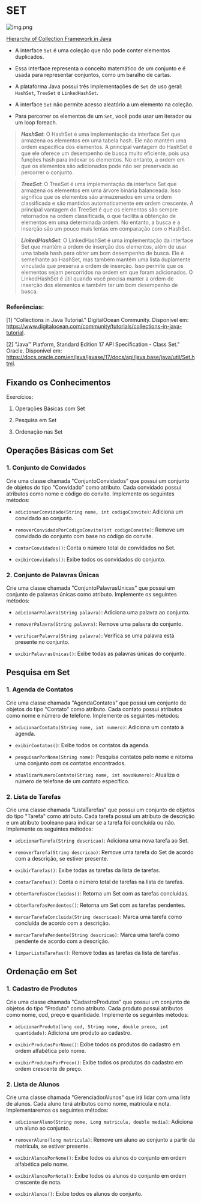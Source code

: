 # SET

![img.png](img.png)

[Hierarchy of Collection Framework in Java](https://data-flair.training/blogs/collection-framework-in-java/)

- A interface `Set` é uma coleção que não pode conter elementos duplicados.

- Essa interface representa o conceito matemático de um conjunto e é usada para representar conjuntos, como um baralho de cartas.

- A plataforma Java possui três implementações de `Set` de uso geral: `HashSet`, `TreeSet` e `LinkedHashSet`.

- A interface `Set` não permite acesso aleatório a um elemento na coleção.

- Para percorrer os elementos de um `Set`, você pode usar um iterador ou um loop foreach.

> _**HashSet**_: O HashSet é uma implementação da interface Set que armazena os elementos em uma tabela hash. Ele não mantém uma ordem específica dos elementos. A principal vantagem do HashSet é que ele oferece um desempenho de busca muito eficiente, pois usa funções hash para indexar os elementos. No entanto, a ordem em que os elementos são adicionados pode não ser preservada ao percorrer o conjunto.

> _**TreeSet**_: O TreeSet é uma implementação da interface Set que armazena os elementos em uma árvore binária balanceada. Isso significa que os elementos são armazenados em uma ordem classificada e são mantidos automaticamente em ordem crescente. A principal vantagem do TreeSet é que os elementos são sempre retornados na ordem classificada, o que facilita a obtenção de elementos em uma determinada ordem. No entanto, a busca e a inserção são um pouco mais lentas em comparação com o HashSet.

> _**LinkedHashSet**_: O LinkedHashSet é uma implementação da interface Set que mantém a ordem de inserção dos elementos, além de usar uma tabela hash para obter um bom desempenho de busca. Ele é semelhante ao HashSet, mas também mantém uma lista duplamente vinculada que preserva a ordem de inserção. Isso permite que os elementos sejam percorridos na ordem em que foram adicionados. O LinkedHashSet é útil quando você precisa manter a ordem de inserção dos elementos e também ter um bom desempenho de busca.

### Referências:

[1] "Collections in Java Tutorial." DigitalOcean Community. Disponível em: https://www.digitalocean.com/community/tutorials/collections-in-java-tutorial.

[2] "Java™ Platform, Standard Edition 17 API Specification - Class Set." Oracle. Disponível em: https://docs.oracle.com/en/java/javase/17/docs/api/java.base/java/util/Set.html.

## Fixando os Conhecimentos

Exercícios:

1. Operações Básicas com Set

2. Pesquisa em Set

3. Ordenação nas Set

## Operações Básicas com Set

### 1. Conjunto de Convidados

Crie uma classe chamada "ConjuntoConvidados" que possui um conjunto de objetos do tipo "Convidado" como atributo. Cada convidado possui atributos como nome e código do convite. Implemente os seguintes métodos:

- `adicionarConvidado(String nome, int codigoConvite)`: Adiciona um convidado ao conjunto.

- `removerConvidadoPorCodigoConvite(int codigoConvite)`: Remove um convidado do conjunto com base no código do convite.

- `contarConvidados()`: Conta o número total de convidados no Set.

- `exibirConvidados()`: Exibe todos os convidados do conjunto.

### 2. Conjunto de Palavras Únicas

Crie uma classe chamada "ConjuntoPalavrasUnicas" que possui um conjunto de palavras únicas como atributo. Implemente os seguintes métodos:

- `adicionarPalavra(String palavra)`: Adiciona uma palavra ao conjunto.

- `removerPalavra(String palavra)`: Remove uma palavra do conjunto.

- `verificarPalavra(String palavra)`: Verifica se uma palavra está presente no conjunto.

- `exibirPalavrasUnicas()`: Exibe todas as palavras únicas do conjunto.

## Pesquisa em Set

### 1. Agenda de Contatos

Crie uma classe chamada "AgendaContatos" que possui um conjunto de objetos do tipo "Contato" como atributo. Cada contato possui atributos como nome e número de telefone. Implemente os seguintes métodos:

- `adicionarContato(String nome, int numero)`: Adiciona um contato à agenda.

- `exibirContatos()`: Exibe todos os contatos da agenda.

- `pesquisarPorNome(String nome)`: Pesquisa contatos pelo nome e retorna uma conjunto com os contatos encontrados.

- `atualizarNumeroContato(String nome, int novoNumero)`: Atualiza o número de telefone de um contato específico.

### 2. Lista de Tarefas

Crie uma classe chamada "ListaTarefas" que possui um conjunto de objetos do tipo "Tarefa" como atributo. Cada tarefa possui um atributo de descrição e um atributo booleano para indicar se a tarefa foi concluída ou não. Implemente os seguintes métodos:

- `adicionarTarefa(String descricao)`: Adiciona uma nova tarefa ao Set.

- `removerTarefa(String descricao)`: Remove uma tarefa do Set de acordo com a descrição, se estiver presente.

- `exibirTarefas()`: Exibe todas as tarefas da lista de tarefas.

- `contarTarefas()`: Conta o número total de tarefas na lista de tarefas.

- `obterTarefasConcluidas()`: Retorna um Set com as tarefas concluídas.

- `obterTarefasPendentes()`: Retorna um Set com as tarefas pendentes.

- `marcarTarefaConcluida(String descricao)`: Marca uma tarefa como concluída de acordo com a descrição.

- `marcarTarefaPendente(String descricao)`: Marca uma tarefa como pendente de acordo com a descrição.

- `limparListaTarefas()`: Remove todas as tarefas da lista de tarefas.

## Ordenação em Set

### 1. Cadastro de Produtos

Crie uma classe chamada "CadastroProdutos" que possui um conjunto de objetos do tipo "Produto" como atributo. Cada produto possui atributos como nome, cod, preço e quantidade. Implemente os seguintes métodos:

- `adicionarProduto(long cod, String nome, double preco, int quantidade)`: Adiciona um produto ao cadastro.

- `exibirProdutosPorNome()`: Exibe todos os produtos do cadastro em ordem alfabética pelo nome.

- `exibirProdutosPorPreco()`: Exibe todos os produtos do cadastro em ordem crescente de preço.

### 2. Lista de Alunos

Crie uma classe chamada "GerenciadorAlunos" que irá lidar com uma lista de alunos. Cada aluno terá atributos como nome, matrícula e nota. Implementaremos os seguintes métodos:

- `adicionarAluno(String nome, Long matricula, double media)`: Adiciona um aluno ao conjunto.

- `removerAluno(long matricula)`: Remove um aluno ao conjunto a partir da matricula, se estiver presente.

- `exibirAlunosPorNome()`: Exibe todos os alunos do conjunto em ordem alfabética pelo nome.

- `exibirAlunosPorNota()`: Exibe todos os alunos do conjunto em ordem crescente de nota.

- `exibirAlunos()`: Exibe todos os alunos do conjunto.
